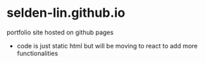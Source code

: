 # selden-lin.github.io
portfolio site hosted on github pages

- code is just static html but will be moving to react to add more functionalities 
